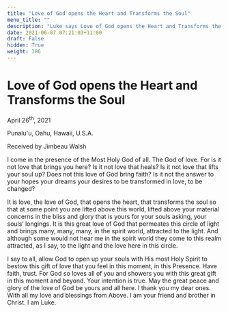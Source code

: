 ```yaml
---
title: "Love of God opens the Heart and Transforms the Soul"
menu_title: ""
description: "Luke says Love of God opens the Heart and Transforms the Soul"
date: 2021-06-07 07:21:03+11:00
draft: False
hidden: True
weight: 386
---
```

# Love of God opens the Heart and Transforms the Soul

April 26<sup>th</sup>, 2021

Punalu'u, Oahu, Hawaii, U.S.A.

Received by Jimbeau Walsh   



I come in the presence of the Most Holy God of all. The God of love. For is it not love that brings you here? Is it not love that heals? Is it not love that lifts your soul up? Does not this love of God bring faith? Is it not the answer to your hopes your dreams your desires to be transformed in love, to be changed? 

It is love, the love of God, that opens the heart, that transforms the soul so that at some point you are lifted above this world, lifted above your material concerns in the bliss and glory that is yours for your souls asking, your souls’ longings. It is this great love of God that permeates this circle of light and brings many, many, many, in the spirit world, attracted to the light. And although some would not hear me in the spirit world they come to this realm attracted, as I say, to the light and the love here in this circle.     
     
I say to all, allow God to open up your souls with His most Holy Spirit to bestow this gift of love that you feel in this moment, in this Presence. Have faith, trust. For God so loves all of you and showers you with this great gift in this moment and beyond. Your intention is true. May the great peace and glory of the love of God be yours and all here. I thank you my dear ones. With all my love and blessings from Above. I am your friend and brother in Christ. I am Luke. 
